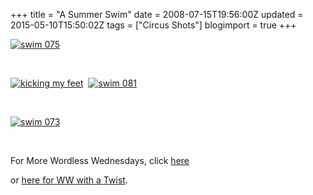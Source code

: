 +++
title = "A Summer Swim"
date = 2008-07-15T19:56:00Z
updated = 2015-05-10T15:50:02Z
tags = ["Circus Shots"]
blogimport = true 
+++

[![swim 075](https://latc.s3.amazonaws.com/wp-content/uploads/2008/07/swim-075-thumb.jpg)](https://latc.s3.amazonaws.com/wp-content/uploads/2008/07/swim-075.jpg) 

&#160;

[![kicking my feet](https://latc.s3.amazonaws.com/wp-content/uploads/2008/07/kicking-my-feet-thumb.jpg)](https://latc.s3.amazonaws.com/wp-content/uploads/2008/07/kicking-my-feet.jpg)&#160; [![swim 081](https://latc.s3.amazonaws.com/wp-content/uploads/2008/07/swim-081-thumb.jpg)](https://latc.s3.amazonaws.com/wp-content/uploads/2008/07/swim-081.jpg) 

&#160;

[![swim 073](https://latc.s3.amazonaws.com/wp-content/uploads/2008/07/swim-073-thumb.jpg)](https://latc.s3.amazonaws.com/wp-content/uploads/2008/07/swim-073.jpg) 

&#160;

For More Wordless Wednesdays, click [here](http://americanmum.blogspot.com/)

or [here for WW with a Twist](http://americanmum.blogspot.com/).
